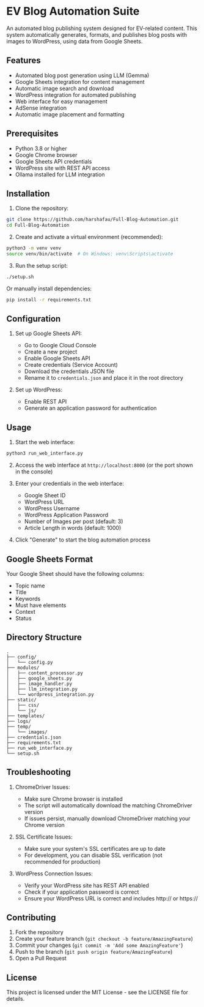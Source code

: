 # EV Blog Automation Suite

An automated blog publishing system designed for EV-related content. This system automatically generates, formats, and publishes blog posts with images to WordPress, using data from Google Sheets.

## Features

- Automated blog post generation using LLM (Gemma)
- Google Sheets integration for content management
- Automatic image search and download
- WordPress integration for automated publishing
- Web interface for easy management
- AdSense integration
- Automatic image placement and formatting

## Prerequisites

- Python 3.8 or higher
- Google Chrome browser
- Google Sheets API credentials
- WordPress site with REST API access
- Ollama installed for LLM integration

## Installation

1. Clone the repository:
```bash
git clone https://github.com/harshafau/Full-Blog-Automation.git
cd Full-Blog-Automation
```

2. Create and activate a virtual environment (recommended):
```bash
python3 -m venv venv
source venv/bin/activate  # On Windows: venv\Scripts\activate
```

3. Run the setup script:
```bash
./setup.sh
```

Or manually install dependencies:
```bash
pip install -r requirements.txt
```

## Configuration

1. Set up Google Sheets API:
   - Go to Google Cloud Console
   - Create a new project
   - Enable Google Sheets API
   - Create credentials (Service Account)
   - Download the credentials JSON file
   - Rename it to `credentials.json` and place it in the root directory

2. Set up WordPress:
   - Enable REST API
   - Generate an application password for authentication

## Usage

1. Start the web interface:
```bash
python3 run_web_interface.py
```

2. Access the web interface at `http://localhost:8000` (or the port shown in the console)

3. Enter your credentials in the web interface:
   - Google Sheet ID
   - WordPress URL
   - WordPress Username
   - WordPress Application Password
   - Number of Images per post (default: 3)
   - Article Length in words (default: 1000)

4. Click "Generate" to start the blog automation process

## Google Sheets Format

Your Google Sheet should have the following columns:
- Topic name
- Title
- Keywords
- Must have elements
- Context
- Status

## Directory Structure

```
.
├── config/
│   └── config.py
├── modules/
│   ├── content_processor.py
│   ├── google_sheets.py
│   ├── image_handler.py
│   ├── llm_integration.py
│   └── wordpress_integration.py
├── static/
│   ├── css/
│   └── js/
├── templates/
├── logs/
├── temp/
│   └── images/
├── credentials.json
├── requirements.txt
├── run_web_interface.py
└── setup.sh
```

## Troubleshooting

1. ChromeDriver Issues:
   - Make sure Chrome browser is installed
   - The script will automatically download the matching ChromeDriver version
   - If issues persist, manually download ChromeDriver matching your Chrome version

2. SSL Certificate Issues:
   - Make sure your system's SSL certificates are up to date
   - For development, you can disable SSL verification (not recommended for production)

3. WordPress Connection Issues:
   - Verify your WordPress site has REST API enabled
   - Check if your application password is correct
   - Ensure your WordPress URL is correct and includes http:// or https://

## Contributing

1. Fork the repository
2. Create your feature branch (`git checkout -b feature/AmazingFeature`)
3. Commit your changes (`git commit -m 'Add some AmazingFeature'`)
4. Push to the branch (`git push origin feature/AmazingFeature`)
5. Open a Pull Request

## License

This project is licensed under the MIT License - see the LICENSE file for details.